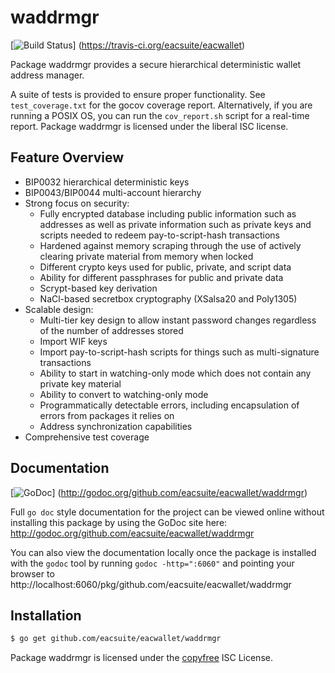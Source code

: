 waddrmgr
========

[![Build Status](https://travis-ci.org/eacsuite/eacwallet.png?branch=master)]
(https://travis-ci.org/eacsuite/eacwallet)

Package waddrmgr provides a secure hierarchical deterministic wallet address
manager.

A suite of tests is provided to ensure proper functionality.  See
`test_coverage.txt` for the gocov coverage report.  Alternatively, if you are
running a POSIX OS, you can run the `cov_report.sh` script for a real-time
report.  Package waddrmgr is licensed under the liberal ISC license.

## Feature Overview

- BIP0032 hierarchical deterministic keys
- BIP0043/BIP0044 multi-account hierarchy
- Strong focus on security:
  - Fully encrypted database including public information such as addresses as
    well as private information such as private keys and scripts needed to
    redeem pay-to-script-hash transactions
  - Hardened against memory scraping through the use of actively clearing
    private material from memory when locked
  - Different crypto keys used for public, private, and script data
  - Ability for different passphrases for public and private data
  - Scrypt-based key derivation
  - NaCl-based secretbox cryptography (XSalsa20 and Poly1305)
- Scalable design:
  - Multi-tier key design to allow instant password changes regardless of the
    number of addresses stored
  - Import WIF keys
  - Import pay-to-script-hash scripts for things such as multi-signature
    transactions
  - Ability to start in watching-only mode which does not contain any private
    key material
  - Ability to convert to watching-only mode
  - Programmatically detectable errors, including encapsulation of errors from
    packages it relies on
  - Address synchronization capabilities
- Comprehensive test coverage

## Documentation

[![GoDoc](https://godoc.org/github.com/eacsuite/eacwallet/waddrmgr?status.png)]
(http://godoc.org/github.com/eacsuite/eacwallet/waddrmgr)

Full `go doc` style documentation for the project can be viewed online without
installing this package by using the GoDoc site here:
http://godoc.org/github.com/eacsuite/eacwallet/waddrmgr

You can also view the documentation locally once the package is installed with
the `godoc` tool by running `godoc -http=":6060"` and pointing your browser to
http://localhost:6060/pkg/github.com/eacsuite/eacwallet/waddrmgr

## Installation

```bash
$ go get github.com/eacsuite/eacwallet/waddrmgr
```

Package waddrmgr is licensed under the [copyfree](http://copyfree.org) ISC
License.
